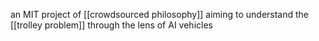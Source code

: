 an MIT project of [[crowdsourced philosophy]] aiming to understand the [[trolley problem]] through the lens of AI vehicles
